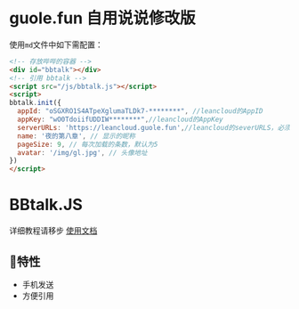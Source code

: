 # guole.fun 自用说说修改版
使用`md`文件中如下需配置：
```html
<!-- 存放哔哔的容器 -->
<div id="bbtalk"></div>
<!-- 引用 bbtalk -->
<script src="/js/bbtalk.js"></script>
<script>
bbtalk.init({
  appId: "oSGXRO1S4ATpeXglumaTLDk7-********", //leancloud的AppID
  appKey: "wO0TdoiifUDDIW********",//leancloud的AppKey
  serverURLs: 'https://leancloud.guole.fun',//leancloud的severURLS，必须绑定域名，否则无法使用
  name: '夜的第八章', // 显示的昵称
  pageSize: 9, // 每次加载的条数，默认为5
  avatar: '/img/gl.jpg', // 头像地址
})
</script>
```
# BBtalk.JS

详细教程请移步 [使用文档](https://bb.js.org/) 

## 🎉特性
- 手机发送
- 方便引用



